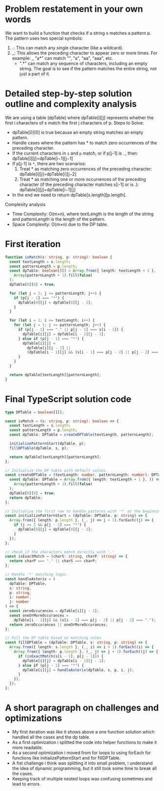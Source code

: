 # Problem restatement in your own words

We want to build a function that checks if a string s matches a pattern p. The pattern uses two special symbols:

1. .: This can match any single character (like a wildcard).
2. _: This allows the preceding character to appear zero or more times. For example:
   _ "a\*" can match "", "a", "aa", "aaa", etc.
   - ".\*" can match any sequence of characters, including an empty string.
     The goal is to see if the pattern matches the entire string, not just a part of it.

# Detailed step-by-step solution outline and complexity analysis

We are using a table (dpTable) where dpTable[i][j] represents whether the first i characters of s match the first j characters of p.
Steps to Solve:

- dpTable[0][0] is true because an empty string matches an empty pattern.
- Handle cases where the pattern has \* to match zero occurrences of the preceding character.
- If the current characters in `s` and `p` match, or if p[j-1] is
  `.`, then: dpTable[i][j]=dpTable[i−1][j−1]
- If p[j-1] is `*`, there are two scenarios:
  1. Treat \* as matching zero occurrences of the preceding character: dpTable[i][j]=dpTable[i][j−2]
  2. Treat \* as matching one or more occurrences of the preceding character (if the preceding character matches s[i-1] or is .):
     dpTable[i][j]=dpTable[i−1][j]
- In the end we need to return dpTable[s.length][p.length].

Complexity analysis

- Time Complexity: O(m×n), where textLength is the length of the string and patternLength is the length of the pattern.
- Space Complexity: O(m×n) due to the DP table.

# First iteration

```typescript
function isMatch(s: string, p: string): boolean {
  const textLength = s.length;
  const patternLength = p.length;
  const dpTable: boolean[][] = Array.from({ length: textLength + 1 }, () =>
    Array(patternLength + 1).fill(false)
  );
  dpTable[0][0] = true;

  for (let j = 2; j <= patternLength; j++) {
    if (p[j - 1] === "*") {
      dpTable[0][j] = dpTable[0][j - 2];
    }
  }

  for (let i = 1; i <= textLength; i++) {
    for (let j = 1; j <= patternLength; j++) {
      if (p[j - 1] === "." || p[j - 1] === s[i - 1]) {
        dpTable[i][j] = dpTable[i - 1][j - 1];
      } else if (p[j - 1] === "*") {
        dpTable[i][j] =
          dpTable[i][j - 2] ||
          (dpTable[i - 1][j] && (s[i - 1] === p[j - 2] || p[j - 2] === "."));
      }
    }
  }

  return dpTable[textLength][patternLength];
}
```

# Final TypeScript solution code

```typescript
type DPTable = boolean[][];

const isMatch = (s: string, p: string): boolean => {
  const textLength = s.length;
  const patternLength = p.length;
  const dpTable: DPTable = createDPTable(textLength, patternLength);

  initializePatternStart(dpTable, p);
  fillDPTable(dpTable, s, p);

  return dpTable[textLength][patternLength];
};

// Initialize the DP table with default values.
const createDPTable = (textLength: number, patternLength: number): DPTable => {
  const dpTable: DPTable = Array.from({ length: textLength + 1 }, () =>
    Array(patternLength + 1).fill(false)
  );
  dpTable[0][0] = true;
  return dpTable;
};

// Initialize the first row to handle patterns with '*' at the beginning
const initializePatternStart = (dpTable: DPTable, p: string) => {
  Array.from({ length: p.length }, (_, j) => j + 1).forEach((j) => {
    if (j >= 2 && p[j - 1] === "*") {
      dpTable[0][j] = dpTable[0][j - 2];
    }
  });
};

// check if the characters match directly with '.'
const isExactMatch = (charS: string, charP: string) => {
  return charP === "." || charS === charP;
};

// Handle '*' matching logic.
const handleAsterix = (
  dpTable: DPTable,
  s: string,
  p: string,
  i: number,
  j: number
) => {
  const zeroOccurances = dpTable[i][j - 2];
  const oneOrMoreOccurances =
    dpTable[i - 1][j] && (s[i - 1] === p[j - 2] || p[j - 2] === ".");
  return zeroOccurances || oneOrMoreOccurances;
};

// Fill the DP table based on matching rules
const fillDPTable = (dpTable: DPTable, s: string, p: string) => {
  Array.from({ length: s.length }, (_, i) => i + 1).forEach((i) => {
    Array.from({ length: p.length }, (_, j) => j + 1).forEach((j) => {
      if (isExactMatch(s[i - 1], p[j - 1])) {
        dpTable[i][j] = dpTable[i - 1][j - 1];
      } else if (p[j - 1] === "*") {
        dpTable[i][j] = handleAsterix(dpTable, s, p, i, j);
      }
    });
  });
};
```

# A short paragraph on challenges and optimizations

- My first iteration was like it shows above a one function solution which handled all the cases and the dp table.
- As a first optimization i splitted the code into helper functions to make it more readable.
- As a second optimization i moved from for loops to using forEach for functions like initializePatternStart and for fillDPTable.
- A fist challenge i think was splitting it into small problem, i understand the idea of dynamic programming, but it still took some time to break all the cases.
- Keeping track of multiple nested loops was confusing sometimes and lead to errors.
